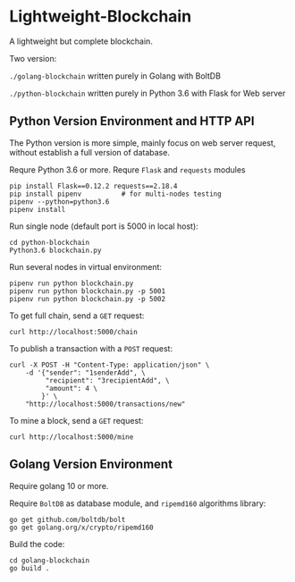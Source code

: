 # Lightweight-Blockchain
A lightweight but complete blockchain.

Two version:

`./golang-blockchain` written purely in Golang with BoltDB

`./python-blockchain` written purely in Python 3.6 with Flask for Web server


## Python Version Environment and HTTP API

The Python version is more simple, mainly focus on web server request, without establish a full version of database.

Requre Python 3.6 or more. Requre `Flask` and `requests` modules

```
pip install Flask==0.12.2 requests==2.18.4
pip install pipenv          # for multi-nodes testing 
pipenv --python=python3.6
pipenv install
```

Run single node (default port is 5000 in local host):

```
cd python-blockchain
Python3.6 blockchain.py
```

Run several nodes in virtual environment:
```
pipenv run python blockchain.py
pipenv run python blockchain.py -p 5001
pipenv run python blockchain.py -p 5002
```

To get full chain, send a `GET` request:

```
curl http://localhost:5000/chain
```

To publish a transaction with a `POST` request:

```
curl -X POST -H "Content-Type: application/json" \
    -d '{"sender": "1senderAdd", \
         "recipient": "3recipientAdd", \
         "amount": 4 \
        }' \
    "http://localhost:5000/transactions/new"
```

To mine a block, send a `GET` request:
```
curl http://localhost:5000/mine
```


## Golang Version Environment
Require golang 10 or more.

Require `BoltDB` as database module, and `ripemd160` algorithms library:
```
go get github.com/boltdb/bolt
go get golang.org/x/crypto/ripemd160
```

Build the code:
```
cd golang-blockchain
go build .
```

